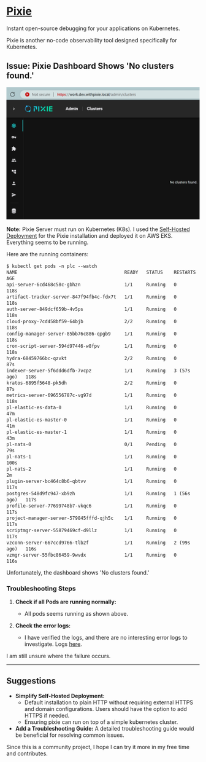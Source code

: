 # [Pixie](https://docs.px.dev/)

Instant open-source debugging for your applications on Kubernetes.

Pixie is another no-code observability tool designed specifically for Kubernetes.

## Issue: Pixie Dashboard Shows 'No clusters found.'

![pixie-no-clusters](assets/pixie-no-clusters.png)

**Note:** Pixie Server must run on Kubernetes (K8s). I used the [Self-Hosted Deployment](https://docs.px.dev/installing-pixie/install-guides/self-hosted-pixie/) for the Pixie installation and deployed it on AWS EKS. Everything seems to be running.

Here are the running containers:

```
$ kubectl get pods -n plc --watch
NAME                                       READY   STATUS    RESTARTS      AGE
api-server-6cd468c58c-gbhzn                1/1     Running   0             118s
artifact-tracker-server-847f94fb4c-fdx7t   1/1     Running   0             118s
auth-server-849dcf659b-4v5ps               1/1     Running   0             118s
cloud-proxy-7cd458bf59-64bjb               2/2     Running   0             118s
config-manager-server-85bb76c886-qpgb9     1/1     Running   0             118s
cron-script-server-594d97446-w8fpv         1/1     Running   0             118s
hydra-68459766bc-qzvkt                     2/2     Running   0             87s
indexer-server-5f6ddd6dfb-7vcpz            1/1     Running   3 (57s ago)   118s
kratos-6895f5648-pk5dh                     2/2     Running   0             87s
metrics-server-696556787c-vg97d            1/1     Running   0             118s
pl-elastic-es-data-0                       1/1     Running   0             47m
pl-elastic-es-master-0                     1/1     Running   0             41m
pl-elastic-es-master-1                     1/1     Running   0             43m
pl-nats-0                                  0/1     Pending   0             79s
pl-nats-1                                  1/1     Running   0             100s
pl-nats-2                                  1/1     Running   0             2m
plugin-server-bc464c8b6-qbtvv              1/1     Running   0             117s
postgres-548d9fc947-xb9zh                  1/1     Running   1 (56s ago)   117s
profile-server-77699748b7-vkqc6            1/1     Running   0             117s
project-manager-server-579845fffd-qjh5c    1/1     Running   0             117s
scriptmgr-server-55879469cf-d9llz          1/1     Running   0             117s
vzconn-server-667ccd9766-tlb2f             1/1     Running   2 (99s ago)   116s
vzmgr-server-55fbc86459-9wvdx              1/1     Running   0             116s
```

Unfortunately, the dashboard shows 'No clusters found.'

### Troubleshooting Steps

1. **Check if all Pods are running normally:**
   - All pods seems running as shown above.

2. **Check the error logs:**
   - I have verified the logs, and there are no interesting error logs to investigate. Logs [here](assets/last-few-lines-pixie-namespace-errors.log).

I am still unsure where the failure occurs.

---

## Suggestions

- **Simplify Self-Hosted Deployment:**
  - Default installation to plain HTTP without requiring external HTTPS and domain configurations. Users should have the option to add HTTPS if needed.
  - Ensuring pixie can run on top of a simple kubernetes cluster.
- **Add a Troubleshooting Guide:** A detailed troubleshooting guide would be beneficial for resolving common issues.

Since this is a community project, I hope I can try it more in my free time and contributes.
